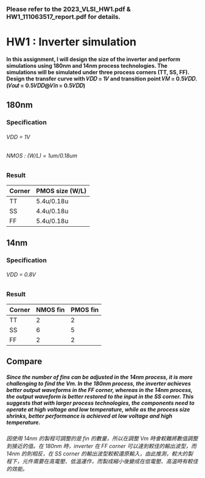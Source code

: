 ### Please refer to the 2023_VLSI_HW1.pdf & HW1_111063517_report.pdf for details.

# **HW1 : Inverter simulation**  

  #### In this assignment, I will design the size of the inverter and perform simulations using 180nm and 14nm process technologies. The simulations will be simulated under three process corners (TT, SS, FF). Design the transfer curve with 𝑉𝐷𝐷 = 1𝑉 and transition point 𝑉𝑀 = 0.5𝑉𝐷𝐷. (𝑉𝑜𝑢𝑡 = 0.5𝑉𝐷𝐷@𝑉𝑖𝑛 = 0.5𝑉𝐷𝐷)

  ## 180nm
### Specification
###### VDD = 1V  
###### NMOS : (W/L) = 1um/0.18um  

### Result
| Corner | PMOS size (W/L) |
| -----  |     --------    |
|  TT    |    5.4u/0.18u   |
|  SS    |    4.4u/0.18u   |
|  FF    |    5.4u/0.18u   |



  ## 14nm
### Specification
###### VDD = 0.8V  

### Result
| Corner |     NMOS fin    |     PMOS fin    |
| -----  |     --------    |     --------    |
|  TT    |        2        |        2        |        
|  SS    |        6        |        5        | 
|  FF    |        2        |        2        | 



## Compare
#####  Since the number of fins can be adjusted in the 14nm process, it is more challenging to find the Vm. In the 180nm process, the inverter achieves better output waveforms in the FF corner, whereas in the 14nm process, the output waveform is better restored to the input in the SS corner. This suggests that with larger process technologies, the components need to operate at high voltage and low temperature, while as the process size shrinks, better performance is achieved at low voltage and high temperature.
###### 因使用 14nm 的製程可調整的是 fin 的數量，所以在調整 Vm 時會較難將數值調整到接近的值。在 180nm 時，inverter 在 FF corner 可以達到較佳的輸出波型，而 14nm 的則相反，在 SS corner 的輸出波型較較還原輸入，由此推測，較大的製程下，元件需要在高電壓、低溫運作，而製成縮小後變成在低電壓、高溫時有較佳的效能。
